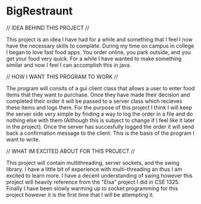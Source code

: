 # BigRestraunt

// IDEA BEHIND THIS PROJECT //

This project is an idea I have had for a while and something that I feel I now have the necessary skills to complete. During my time on campus in college I began to love fast food apps. You order online, you park outside, and you get your food very quick. For a while I have wanted to make something similar and now I feel I can accomplish this in java. 

// HOW I WANT THIS PROGRAM TO WORK //

The program will consits of a gui client class that allows a user to enter food items that they want to purchase. Once they have made their decision and completed their order it will be passed to a server class which recieves these items and logs them. For the purpose of this project I think I will keep the server side very simple by finding a way to log the order in a file and do nothing else with them (Although this is subject to change if I feel like it later in the project). Once the server has succesfully logged the order it will send back a confirmation message to the client. This is the basis of the program I want to write. 

// WHAT IM EXCITED ABOUT FOR THIS PROJECT //

This project will contain multithreading, server sockets, and the swing library. I have a little bit of experience with multi-threading an thus I am excited to learn more. I have a decent understanding of swing however this project will heavily reference from the "Elsa" project I did in CSE 1325. Finally I have been slowly warming up to socket programming for this project however it is the first time that I will be attempting it. 

